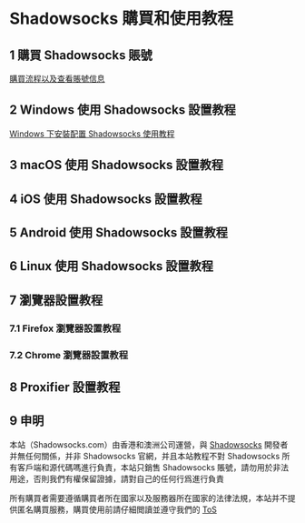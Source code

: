 # Shadowsocks 購買和使用教程

## 1 購買 Shadowsocks 賬號

[購買流程以及查看賬號信息](https://github.com/Shadowsocks-Wiki/shadowsocks/blob/master/1-buy-shadowsocks.md)

## 2 Windows 使用 Shadowsocks 設置教程

[Windows 下安裝配置 Shadowsocks 使用教程](https://github.com/Shadowsocks-Wiki/shadowsocks/blob/master/2-windows-settings.md)

## 3 macOS 使用 Shadowsocks 設置教程

## 4 iOS 使用 Shadowsocks 設置教程

## 5 Android 使用 Shadowsocks 設置教程

## 6 Linux 使用 Shadowsocks 設置教程

## 7 瀏覽器設置教程

### 7.1 Firefox 瀏覽器設置教程
### 7.2 Chrome 瀏覽器設置教程

## 8 Proxifier 設置教程

## 9 申明

本站（Shadowsocks.com）由香港和澳洲公司運營，與 [Shadowsocks](https://github.com/shadowsocks) 開發者并無任何關係，并非 Shadowsocks 官網，并且本站教程不對 Shadowsocks 所有客戶端和源代碼嗎進行負責，本站只銷售 Shadowsocks 賬號，請勿用於非法用途，否則我們有權保留證據，請對自己的任何行爲進行負責

所有購買者需要遵循購買者所在國家以及服務器所在國家的法律法規，本站并不提供匿名購買服務，購買使用前請仔細閲讀並遵守我們的 [ToS](https://shadowsocks.com.au/tos.html)
